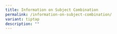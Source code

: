 ```yaml
---
title: Information on Subject Combination
permalink: /information-on-subject-combination/
variant: tiptap
description: ""
---
```

